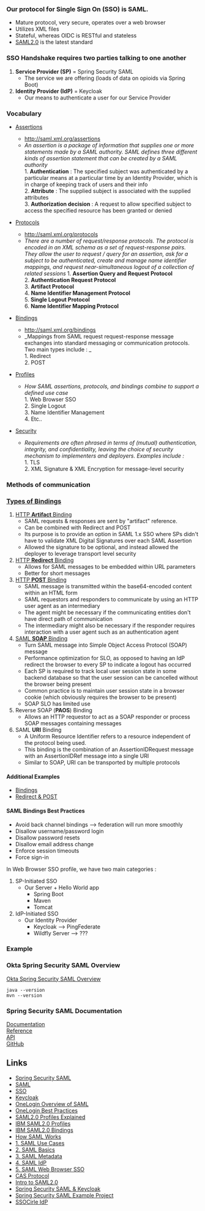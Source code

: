 ### Our protocol for Single Sign On (SSO) is SAML. 
- Mature protocol, very secure, operates over a web browser
- Utilizes XML files 
- Stateful, whereas OIDC is RESTful and stateless  
- [SAML2.0](https://docs.oasis-open.org/security/saml/v2.0/saml-profiles-2.0-os.pdf "SAMLv2.0 Docs") is the latest standard

### SSO Handshake requires two parties talking to one another
1. **Service Provider (SP)** = Spring Security SAML  
   - The service we are offering (loads of data on opioids via Spring Boot)  
2. **Identity Provider (IdP)** = Keycloak
   - Our means to authenticate a user for our Service Provider

### Vocabulary 
- [Assertions](https://en.wikipedia.org/wiki/Security_Assertion_Markup_Language#Assertions "Wiki") 
   * http://saml.xml.org/assertions
   * _An assertion is a package of information that supplies one or more statements made by a SAML authority. SAML defines three different kinds of assertion statement that can be created by a SAML authority_  
         1. **Authentication** : The specified subject was authenticated by a particular means at a particular time by an Identity Provider, which is in charge of keeping track of users and their info   
         2. **Attribute** : The supplied subject is associated with the supplied attributes  
         3. **Authorization decision** : A request to allow specified subject to access the specified resource has been granted or denied  
- [Protocols](https://en.wikipedia.org/wiki/Security_Assertion_Markup_Language#Protocols "Wiki")
   * http://saml.xml.org/protocols
   * _There are a number of request/response protocols. The protocol is encoded in an XML schema as a set of request-response pairs. They allow the user to request / query for an assertion, ask for a subject to be authenticated, create and manage name identifier mappings, and request near-simultaneous logout of a collection of related sessions_
         1. **Assertion Query and Request Protocol**  
         2. **Authentication Request Protocol**  
         3. **Artifact Protocol**  
         4. **Name Identifier Management Protocol**  
         5. **Single Logout Protocol**  
         6. **Name Identifier Mapping Protocol**  

- [Bindings](https://en.wikipedia.org/wiki/Security_Assertion_Markup_Language#Bindings "Wiki")
   * http://saml.xml.org/bindings  
   * _Mappings from SAML request request-response message exchanges into standard messaging or communication protocols. Two main types include : _  
         1. Redirect  
         2. POST  
- [Profiles](https://en.wikipedia.org/wiki/Security_Assertion_Markup_Language#Profiles "Wiki")
   * _How SAML assertions, protocols, and bindings combine to support a defined use case_   
         1. Web Browser SSO  
         2. Single Logout  
         3. Name Identifier Management  
         4. Etc..  
- [Security](https://en.wikipedia.org/wiki/Security_Assertion_Markup_Language#Security "Wiki") 
   * _Requirements are often phrased in terms of (mutual) authentication, integrity, and confidentiality, leaving the choice of security mechanism to implementers and deployers. Examples include :_  
         1. TLS  
         2. XML Signature & XML Encryption for message-level security  

### Methods of communication

### [Types of Bindings](https://docs.oasis-open.org/security/saml/v2.0/saml-bindings-2.0-os.pdf "SAML2.0 Docs") 
1. [HTTP **Artifact** Binding](https://everything1know.wordpress.com/2019/02/19/saml-2-0-artifact-binding/ "Explanation")  
   * SAML requests & responses are sent by "artifact" reference. 
   * Can be combined with Redirect and POST 
   * Its purpose is to provide an option in SAML 1.x SSO where SPs didn't have to validate XML Digital Signatures over each SAML Assertion
   * Allowed the signature to be optional, and instead allowed the deployer to leverage transport level security
2. [HTTP **Redirect** Binding](https://en.wikipedia.org/wiki/SAML_2.0#HTTP_Redirect_Binding "Wiki")  
   * Allows for SAML messages to be embedded within URL parameters
   * Better for short messages
3. [HTTP **POST** Binding](https://en.wikipedia.org/wiki/SAML_2.0#HTTP_POST_Binding "Wiki")
   * SAML message is transmitted within the base64-encoded content within an HTML form
   * SAML requestors and responders to communicate by using an HTTP user agent as an intermediary
   * The agent might be necessary if the communicating entities don't have direct path of communication
   * The intermediary might also be necessary if the responder requires interaction with a user agent such as an authentication agent
4. [SAML **SOAP** Binding](https://kb.novaordis.com/index.php/SAML_SOAP_Binding "Wiki")  
   * Turn SAML message into Simple Object Access Protocol (SOAP) message  
   * Performance optimization for SLO, as opposed to having an IdP redirect the browser to every SP to indicate a logout has occurred
   * Each SP is required to track local user session state in some backend database so that the user session can be cancelled without the browser being present
   * Common practice is to maintain user session state in a browser cookie (which obviously requires the browser to be present)
   * SOAP SLO has limited use
5. Reverse SOAP (**PAOS**) Binding  
   * Allows an HTTP requestor to act as a SOAP responder or process SOAP messages containing messages  
6. SAML **URI** Binding  
   * A Uniform Resource Identifier refers to a resource independent of the protocol being used.
   * This binding is the combination of an AssertionIDRequest message with an AssertionIDRef message into a single URI
   * Similar to SOAP, URI can be transported by multiple protocols
   
#### Additional Examples 
- [Bindings](http://blog.pistolstar.us/blog/2012/12/14/security-assertion-markup-language-saml-bindings-explained/ "6 types")
- [Redirect & POST](https://www.samltool.com/generic_sso_req.php "Authentication Request")

#### SAML Bindings Best Practices
- Avoid back channel bindings --> federation will run more smoothly 
- Disallow username/password login  
- Disallow password resets  
- Disallow email address change  
- Enforce session timeouts  
- Force sign-in  

In Web Browser SSO profile, we have two main categories : 
   1. SP-Initiated SSO 
      * Our Server + Hello World app
         * Spring Boot 
         * Maven 
         * Tomcat
   2. IdP-Initiated SSO 
      * Our Identity Provider
         * Keycloak --> PingFederate
         * Wildfly Server --> ???
         
### Example 

### Okta Spring Security SAML Overview
[Okta Spring Security SAML Overview](https://developer.okta.com/code/java/spring_security_saml/)
```
java --version
mvn --version

```

### Spring Security SAML Documentation
[Documentation](https://docs.spring.io/spring-security-saml/docs/ "All Spring Security SAML Docs")  
[Reference](https://docs.spring.io/spring-security-saml/docs/current/reference/html/ "Spring Security SAML Extension Ref Docs")  
[API](https://docs.spring.io/spring-security-saml/docs/current/api/ "Current Spring Security SAML API")  
[GitHub](https://github.com/spring-projects/spring-security-saml)


## Links  
- [Spring Security SAML](https://projects.spring.io/spring-security-saml/)  
- [SAML](https://en.wikipedia.org/wiki/Security_Assertion_Markup_Language "Security Assertion Markup Language")  
- [SSO](https://en.wikipedia.org/wiki/Single_sign-on "Single Sign On")  
- [Keycloak](https://www.keycloak.org)  
- [OneLogin Overview of SAML](https://developers.onelogin.com/saml)  
- [OneLogin Best Practices](https://developers.onelogin.com/saml/best-practices-and-faqs)  
- [SAML2.0 Profiles Explained](https://help.scorpionsoft.com/hc/en-us/articles/218317597-SAML-2-0-Profiles-explained-Building-your-own-SAML-integrations)
- [IBM SAML2.0 Profiles](https://www.ibm.com/support/knowledgecenter/SSPREK_9.0.3/com.ibm.isam.doc/config/concept/fed_SAML20_profiles.html)
- [IBM SAML2.0 Bindings](https://www.ibm.com/support/knowledgecenter/SSPREK_9.0.3/com.ibm.isam.doc/config/concept/fed_SAML20_bindings.html "Redirect, POST, Artifact & SOAP")
- [How SAML Works](https://gravitational.com/blog/how-saml-authentication-works/)
- [1. SAML Use Cases](https://medium.com/@sagarag/reloading-saml-do-you-really-need-saml-931976b3b5e3)
- [2. SAML Basics](https://medium.com/@sagarag/reloading-saml-saml-basics-b8999995c73e)
- [3. SAML Metadata](https://medium.com/@sagarag/reloading-saml-why-do-you-need-metadata-3fbeb43320c3)
- [4. SAML IdP](https://medium.com/@sagarag/reloading-saml-idp-discovery-693b6bff45f0)
- [5. SAML Web Browser SSO](https://medium.com/@sagarag/reloading-saml-web-browser-sso-profile-1b1775539101)
- [CAS Protocol](https://apereo.github.io/cas/4.2.x/protocol/CAS-Protocol.html)
- [Intro to SAML2.0](https://wso2.com/library/articles/2014/02/introduction-to-security-assertion-markup-language-2.0/)
- [Spring Security SAML & Keycloak](https://blog.codecentric.de/en/2019/03/secure-spring-boot-app-saml-keycloak/)
- [Spring Security SAML Example Project](https://github.com/vdenotaris/spring-boot-security-saml-sample/blob/master/pom.xml "Vincenzo De Notaris")
- [SSOCirle IdP](https://www.ssocircle.com/en/portfolio/publicidp/?source=post_page-----7ffe0dd38465----------------------)
